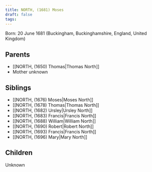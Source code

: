 ```yaml
---
title: NORTH, (1681) Moses
draft: false
tags:
---
```

Born: 20 June 1681 (Buckingham, Buckinghamshire, England, United Kingdom)

## Parents
- [[NORTH, (1650) Thomas|Thomas North]]
- Mother unknown

## Siblings
- [[NORTH, (1676) Moses|Moses North]]
- [[NORTH, (1678) Thomas|Thomas North]]
- [[NORTH, (1682) Ursley|Ursley North]]
- [[NORTH, (1683) Francis|Francis North]]
- [[NORTH, (1688) William|William North]]
- [[NORTH, (1690) Robert|Robert North]]
- [[NORTH, (1693) Francis|Francis North]]
- [[NORTH, (1696) Mary|Mary North]]

## Children
Unknown
